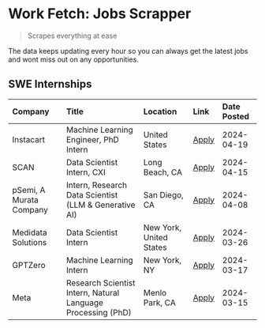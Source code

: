 # Work Fetch: Jobs Scrapper
> Scrapes everything at ease

The data keeps updating every hour so you can always get the latest jobs and wont miss out on any opportunities.

## SWE Internships
<!--START_SECTION:workfetch-->
| Company                 | Title                                                        | Location                | Link                                                                                                                                                                                                                                                                           | Date Posted   |
|:------------------------|:-------------------------------------------------------------|:------------------------|:-------------------------------------------------------------------------------------------------------------------------------------------------------------------------------------------------------------------------------------------------------------------------------|:--------------|
| Instacart               | Machine Learning Engineer, PhD Intern                        | United States           | [Apply](https://www.linkedin.com/jobs/view/machine-learning-engineer-phd-intern-at-instacart-3901991739?position=3&pageNum=0&refId=2yEIGT3ZzBt6ONLteVASlw%3D%3D&trackingId=j56LiPB18XL0XWR4%2BJMTaQ%3D%3D&trk=public_jobs_jserp-result_search-card)                            | 2024-04-19    |
| SCAN                    | Data Scientist Intern, CXI                                   | Long Beach, CA          | [Apply](https://www.linkedin.com/jobs/view/data-scientist-intern-cxi-at-scan-3899690492?position=8&pageNum=0&refId=2yEIGT3ZzBt6ONLteVASlw%3D%3D&trackingId=8oPKrmTsuZhv9UufIXeCwQ%3D%3D&trk=public_jobs_jserp-result_search-card)                                              | 2024-04-15    |
| pSemi, A Murata Company | Intern, Research Data Scientist (LLM & Generative AI)        | San Diego, CA           | [Apply](https://www.linkedin.com/jobs/view/intern-research-data-scientist-llm-generative-ai-at-psemi-a-murata-company-3887074168?position=4&pageNum=0&refId=2yEIGT3ZzBt6ONLteVASlw%3D%3D&trackingId=cxx%2BDU%2BuOQy5bzEAeMvJzg%3D%3D&trk=public_jobs_jserp-result_search-card) | 2024-04-08    |
| Medidata Solutions      | Data Scientist Intern                                        | New York, United States | [Apply](https://www.linkedin.com/jobs/view/data-scientist-intern-at-medidata-solutions-3810253704?position=2&pageNum=0&refId=2yEIGT3ZzBt6ONLteVASlw%3D%3D&trackingId=6qxL4x6EHpROHOZQA71k8A%3D%3D&trk=public_jobs_jserp-result_search-card)                                    | 2024-03-26    |
| GPTZero                 | Machine Learning Intern                                      | New York, NY            | [Apply](https://www.linkedin.com/jobs/view/machine-learning-intern-at-gptzero-3860723963?position=7&pageNum=0&refId=2yEIGT3ZzBt6ONLteVASlw%3D%3D&trackingId=x%2BL7RRiEf7XnRwcQ0cLJYA%3D%3D&trk=public_jobs_jserp-result_search-card)                                           | 2024-03-17    |
| Meta                    | Research Scientist Intern, Natural Language Processing (PhD) | Menlo Park, CA          | [Apply](https://www.linkedin.com/jobs/view/research-scientist-intern-natural-language-processing-phd-at-meta-3858718375?position=9&pageNum=0&refId=2yEIGT3ZzBt6ONLteVASlw%3D%3D&trackingId=zZzRSXi9SmzjqZvY5qnosw%3D%3D&trk=public_jobs_jserp-result_search-card)              | 2024-03-15    |
<!--END_SECTION:workfetch-->
